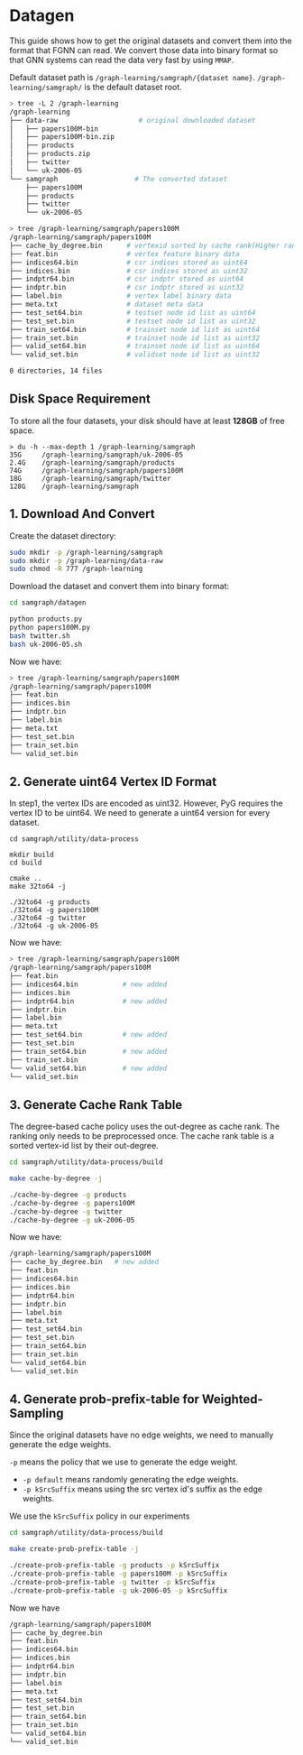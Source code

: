 # Datagen

This guide shows how to get the original datasets and convert them into the format that FGNN can read. We convert those data into binary format so that GNN systems can read the data very fast by using `MMAP`.



Default dataset path is `/graph-learning/samgraph/{dataset name}`.  `/graph-learning/samgraph/` is the default dataset root.

```sh
> tree -L 2 /graph-learning
/graph-learning
├── data-raw                    # original downloaded dataset  
│   ├── papers100M-bin
│   ├── papers100M-bin.zip
│   ├── products
│   ├── products.zip
│   ├── twitter
│   └── uk-2006-05
└── samgraph                   # The converted dataset
    ├── papers100M
    ├── products
    ├── twitter
    └── uk-2006-05
```



```sh
> tree /graph-learning/samgraph/papers100M
/graph-learning/samgraph/papers100M
├── cache_by_degree.bin      # vertexid sorted by cache rank(Higher rank, higher oppotunity to be cached)
├── feat.bin                 # vertex feature binary data
├── indices64.bin            # csr indices stored as uint64
├── indices.bin              # csr indices stored as uint32
├── indptr64.bin             # csr indptr stored as uint64
├── indptr.bin               # csr indptr stored as uint32
├── label.bin                # vertex label binary data
├── meta.txt                 # dataset meta data
├── test_set64.bin           # testset node id list as uint64
├── test_set.bin             # testset node id list as uint32
├── train_set64.bin          # trainset node id list as uint64
├── train_set.bin            # trainset node id list as uint32
├── valid_set64.bin          # trainset node id list as uint64 
└── valid_set.bin            # validset node id list as uint32

0 directories, 14 files
```



## Disk Space Requirement

To store all the four datasets, your disk should have at least **128GB** of free space.

```
> du -h --max-depth 1 /graph-learning/samgraph
35G     /graph-learning/samgraph/uk-2006-05
2.4G    /graph-learning/samgraph/products
74G     /graph-learning/samgraph/papers100M
18G     /graph-learning/samgraph/twitter
128G    /graph-learning/samgraph
```



## 1. Download And Convert

Create the dataset directory:

```sh
sudo mkdir -p /graph-learning/samgraph
sudo mkdir -p /graph-learning/data-raw
sudo chmod -R 777 /graph-learning
```



Download the dataset and convert them into binary format:

```sh
cd samgraph/datagen

python products.py
python papers100M.py
bash twitter.sh
bash uk-2006-05.sh
```



Now we have:

```sh
> tree /graph-learning/samgraph/papers100M
/graph-learning/samgraph/papers100M
├── feat.bin
├── indices.bin
├── indptr.bin
├── label.bin
├── meta.txt
├── test_set.bin
├── train_set.bin
└── valid_set.bin
```



## 2. Generate uint64 Vertex ID Format 

In step1, the vertex IDs are encoded as uint32. However, PyG requires the vertex ID to be uint64. We need to generate a uint64 version for every dataset.

```
cd samgraph/utility/data-process

mkdir build
cd build

cmake ..
make 32to64 -j

./32to64 -g products
./32to64 -g papers100M
./32to64 -g twitter
./32to64 -g uk-2006-05
```



Now we have:

```sh
> tree /graph-learning/samgraph/papers100M
/graph-learning/samgraph/papers100M
├── feat.bin
├── indices64.bin           # new added
├── indices.bin
├── indptr64.bin            # new added
├── indptr.bin
├── label.bin
├── meta.txt
├── test_set64.bin          # new added
├── test_set.bin
├── train_set64.bin         # new added
├── train_set.bin
└── valid_set64.bin         # new added
└── valid_set.bin
```



## 3. Generate Cache Rank Table

The degree-based cache policy uses the out-degree as cache rank. The ranking only needs to be preprocessed once. The cache rank table is a sorted vertex-id list by their out-degree.

```sh
cd samgraph/utility/data-process/build

make cache-by-degree -j

./cache-by-degree -g products
./cache-by-degree -g papers100M
./cache-by-degree -g twitter
./cache-by-degree -g uk-2006-05
```



Now we have:

```sh
/graph-learning/samgraph/papers100M
├── cache_by_degree.bin   # new added
├── feat.bin
├── indices64.bin
├── indices.bin
├── indptr64.bin
├── indptr.bin
├── label.bin
├── meta.txt
├── test_set64.bin
├── test_set.bin
├── train_set64.bin
├── train_set.bin
└── valid_set64.bin
└── valid_set.bin
```



## 4. Generate prob-prefix-table for Weighted-Sampling

Since the original datasets have no edge weights, we need to manually generate the edge weights.

`-p` means the policy that we use to generate the edge weight.

- `-p default` means randomly generating the edge weights.
- `-p kSrcSuffix` means using the src vertex id's suffix as the edge weights.



We use the `kSrcSuffix` policy in our experiments

```sh
cd samgraph/utility/data-process/build

make create-prob-prefix-table -j

./create-prob-prefix-table -g products -p kSrcSuffix
./create-prob-prefix-table -g papers100M -p kSrcSuffix
./create-prob-prefix-table -g twitter -p kSrcSuffix
./create-prob-prefix-table -g uk-2006-05 -p kSrcSuffix
```



Now we have

```sh
/graph-learning/samgraph/papers100M
├── cache_by_degree.bin
├── feat.bin
├── indices64.bin
├── indices.bin
├── indptr64.bin
├── indptr.bin
├── label.bin
├── meta.txt
├── test_set64.bin
├── test_set.bin
├── train_set64.bin
├── train_set.bin
└── valid_set64.bin
└── valid_set.bin
```

